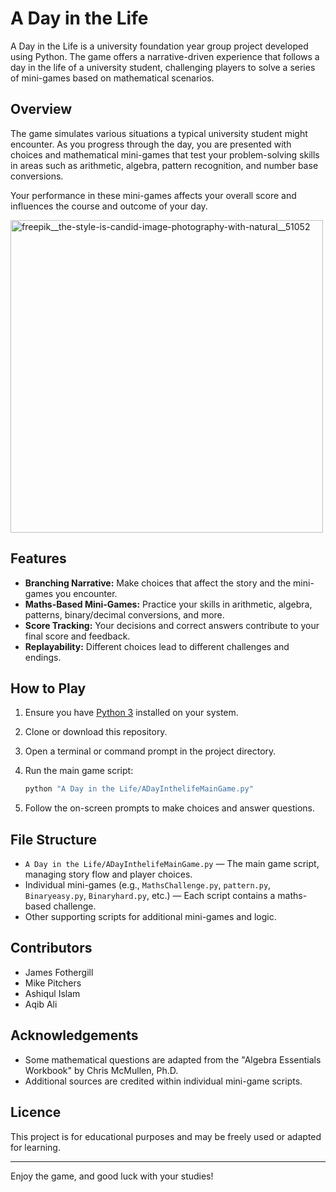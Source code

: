# A Day in the Life

A Day in the Life is a university foundation year group project developed using Python. The game offers a narrative-driven experience that follows a day in the life of a university student, challenging players to solve a series of mini-games based on mathematical scenarios.

## Overview

The game simulates various situations a typical university student might encounter. As you progress through the day, you are presented with choices and mathematical mini-games that test your problem-solving skills in areas such as arithmetic, algebra, pattern recognition, and number base conversions.

Your performance in these mini-games affects your overall score and influences the course and outcome of your day.


<img width="500" height="500" alt="freepik__the-style-is-candid-image-photography-with-natural__51052" src="https://github.com/user-attachments/assets/e2f56c5f-c298-46b1-a789-2b12052c8305" />


## Features

- **Branching Narrative:** Make choices that affect the story and the mini-games you encounter.
- **Maths-Based Mini-Games:** Practice your skills in arithmetic, algebra, patterns, binary/decimal conversions, and more.
- **Score Tracking:** Your decisions and correct answers contribute to your final score and feedback.
- **Replayability:** Different choices lead to different challenges and endings.

## How to Play

1. Ensure you have [Python 3](https://www.python.org/downloads/) installed on your system.
2. Clone or download this repository.
3. Open a terminal or command prompt in the project directory.
4. Run the main game script:

   ```bash
   python "A Day in the Life/ADayInthelifeMainGame.py"
   ```

5. Follow the on-screen prompts to make choices and answer questions.

## File Structure

- `A Day in the Life/ADayInthelifeMainGame.py` — The main game script, managing story flow and player choices.
- Individual mini-games (e.g., `MathsChallenge.py`, `pattern.py`, `Binaryeasy.py`, `Binaryhard.py`, etc.) — Each script contains a maths-based challenge.
- Other supporting scripts for additional mini-games and logic.

## Contributors

- James Fothergill
- Mike Pitchers
- Ashiqul Islam
- Aqib Ali

## Acknowledgements

- Some mathematical questions are adapted from the "Algebra Essentials Workbook" by Chris McMullen, Ph.D.
- Additional sources are credited within individual mini-game scripts.

## Licence

This project is for educational purposes and may be freely used or adapted for learning.

---

Enjoy the game, and good luck with your studies!
